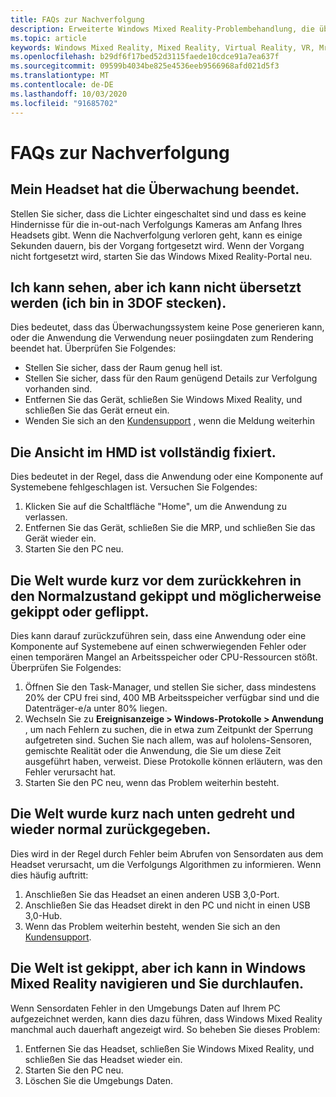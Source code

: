 ```yaml
---
title: FAQs zur Nachverfolgung
description: Erweiterte Windows Mixed Reality-Problembehandlung, die über die standardmäßige Kundensupport Dokumentation hinausgeht.
ms.topic: article
keywords: Windows Mixed Reality, Mixed Reality, Virtual Reality, VR, Mr, Problembehandlung, Fehler, Hilfe, Support, Nachverfolgung
ms.openlocfilehash: b29df6f17bed52d3115faede10cdce91a7ea637f
ms.sourcegitcommit: 09599b4034be825e4536eeb9566968afd021d5f3
ms.translationtype: MT
ms.contentlocale: de-DE
ms.lasthandoff: 10/03/2020
ms.locfileid: "91685702"
---
```

# <a name="tracking-faqs"></a>FAQs zur Nachverfolgung

## <a name="my-headset-has-stopped-tracking"></a>Mein Headset hat die Überwachung beendet.

Stellen Sie sicher, dass die Lichter eingeschaltet sind und dass es keine Hindernisse für die in-out-nach Verfolgungs Kameras am Anfang Ihres Headsets gibt. Wenn die Nachverfolgung verloren geht, kann es einige Sekunden dauern, bis der Vorgang fortgesetzt wird. Wenn der Vorgang nicht fortgesetzt wird, starten Sie das Windows Mixed Reality-Portal neu. 

## <a name="i-can-look-around-but-i-cant-translate-im-stuck-in-3dof"></a>Ich kann sehen, aber ich kann nicht übersetzt werden (ich bin in 3DOF stecken).

Dies bedeutet, dass das Überwachungssystem keine Pose generieren kann, oder die Anwendung die Verwendung neuer posiingdaten zum Rendering beendet hat. Überprüfen Sie Folgendes:
* Stellen Sie sicher, dass der Raum genug hell ist.
* Stellen Sie sicher, dass für den Raum genügend Details zur Verfolgung vorhanden sind.
* Entfernen Sie das Gerät, schließen Sie Windows Mixed Reality, und schließen Sie das Gerät erneut ein.
* Wenden Sie sich an den [Kundensupport](https://support.microsoft.com/) , wenn die Meldung weiterhin

## <a name="the-view-in-the-hmd-is-completely-frozen"></a>Die Ansicht im HMD ist vollständig fixiert.

Dies bedeutet in der Regel, dass die Anwendung oder eine Komponente auf Systemebene fehlgeschlagen ist. Versuchen Sie Folgendes:
1. Klicken Sie auf die Schaltfläche "Home", um die Anwendung zu verlassen.
2. Entfernen Sie das Gerät, schließen Sie die MRP, und schließen Sie das Gerät wieder ein.
3. Starten Sie den PC neu.

## <a name="the-world-briefly-froze-and-perhaps-tilted-or-flipped-upside-down-before-returning-to-normal"></a>Die Welt wurde kurz vor dem zurückkehren in den Normalzustand gekippt und möglicherweise gekippt oder geflippt.

Dies kann darauf zurückzuführen sein, dass eine Anwendung oder eine Komponente auf Systemebene auf einen schwerwiegenden Fehler oder einen temporären Mangel an Arbeitsspeicher oder CPU-Ressourcen stößt. Überprüfen Sie Folgendes:
1. Öffnen Sie den Task-Manager, und stellen Sie sicher, dass mindestens 20% der CPU frei sind, 400 MB Arbeitsspeicher verfügbar sind und die Datenträger-e/a unter 80% liegen.
2. Wechseln Sie zu **Ereignisanzeige > Windows-Protokolle > Anwendung** , um nach Fehlern zu suchen, die in etwa zum Zeitpunkt der Sperrung aufgetreten sind. Suchen Sie nach allem, was auf hololens-Sensoren, gemischte Realität oder die Anwendung, die Sie um diese Zeit ausgeführt haben, verweist. Diese Protokolle können erläutern, was den Fehler verursacht hat.
3. Starten Sie den PC neu, wenn das Problem weiterhin besteht.

## <a name="the-world-flipped-upside-down-momentarily-and-returned-to-normal"></a>Die Welt wurde kurz nach unten gedreht und wieder normal zurückgegeben.

Dies wird in der Regel durch Fehler beim Abrufen von Sensordaten aus dem Headset verursacht, um die Verfolgungs Algorithmen zu informieren. Wenn dies häufig auftritt:
1. Anschließen Sie das Headset an einen anderen USB 3,0-Port.
2. Anschließen Sie das Headset direkt in den PC und nicht in einen USB 3,0-Hub.
3. Wenn das Problem weiterhin besteht, wenden Sie sich an den [Kundensupport](https://support.microsoft.com/).

## <a name="the-world-is-tilted-but-i-can-navigate-and-walk-around-in-windows-mixed-reality"></a>Die Welt ist gekippt, aber ich kann in Windows Mixed Reality navigieren und Sie durchlaufen.

Wenn Sensordaten Fehler in den Umgebungs Daten auf Ihrem PC aufgezeichnet werden, kann dies dazu führen, dass Windows Mixed Reality manchmal auch dauerhaft angezeigt wird. So beheben Sie dieses Problem:
1. Entfernen Sie das Headset, schließen Sie Windows Mixed Reality, und schließen Sie das Headset wieder ein.
2. Starten Sie den PC neu.
3. Löschen Sie die Umgebungs Daten.

